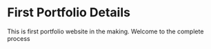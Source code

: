 # First Portfolio Details

This is first portfolio website in the making.
Welcome to the complete process
